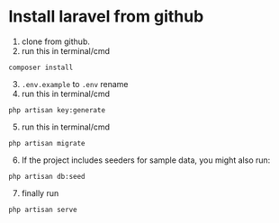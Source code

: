 # Install laravel from github

1. clone from github.
2. run this in terminal/cmd
```
composer install
```
 
3. `.env.example` to `.env` rename
4. run this in terminal/cmd
```
php artisan key:generate
```

5. run this in terminal/cmd
```
php artisan migrate
```

6. If the project includes seeders for sample data, you might also run:
```
php artisan db:seed
```

7. finally run
```
php artisan serve
```

